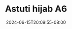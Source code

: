 --- 
title: "Astuti hijab A6"
description: "  bokeh Astuti hijab A6 simontox durasi panjang baru"
date: 2024-06-15T20:09:55-08:00
file_code: "3a4d5vmq0o03"
draft: false
cover: "yziqw0kn05fj1lz3.jpg"
tags: ["Astuti", "hijab", "bokep-indo", "bokep-viral", "bokep-ig"]
length: 104
fld_id: "1483923"
foldername: "Astuti hijab"
categories: ["Astuti hijab"]
views: 0
---